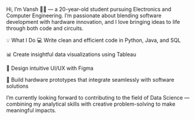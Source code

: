 Hi, I’m Vansh 👨‍💻 — a 20-year-old student pursuing Electronics and Computer Engineering.
I’m passionate about blending software development with hardware innovation, and I love bringing ideas to life through both code and circuits.

💡 What I Do
💻 Write clean and efficient code in Python, Java, and SQL

📊 Create insightful data visualizations using Tableau

🎨 Design intuitive UI/UX with Figma

🔧 Build hardware prototypes that integrate seamlessly with software solutions

I’m currently looking forward to contributing to the field of Data Science — combining my analytical skills with creative problem-solving to make meaningful impacts.

<!---
Vansh-Coderholic/Vansh-Coderholic is a ✨ special ✨ repository because its `README.md` (this file) appears on your GitHub profile.
You can click the Preview link to take a look at your changes.
--->
